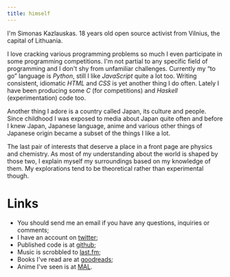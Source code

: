 ```yaml
---
title: himself
---
```


<section id="name-age-loc">

I'm Simonas Kazlauskas. <span id="age">18</span> years old open source activist
from Vilnius, the capital of Lithuania.

</section>
<section id="interests-programming">

I love cracking various programming problems so much I even participate in
some programming competitions. I'm not partial to any specific field of
programming and I don't shy from unfamiliar challenges. Currently my “to go”
language is *Python*, still I like *JavaScript* quite a lot too. Writing
consistent, idiomatic *HTML* and *CSS* is yet another thing I do often. Lately
I have been producing some *C* (for competitions) and *Haskell*
(experimentation) code too.

</section>
<section id="interests-japan">

Another thing I adore is a country called Japan, its culture and people.
Since childhood I was exposed to media about Japan quite often and
before I knew Japan, Japanese language, anime and various other things of
Japanese origin became a subset of the things I like a lot.

</section>
<section id="interests-natsci">

The last pair of interests that deserve a place in a front page are
physics and chemistry. As most of my understanding about the world is shaped
by those two, I explain myself my surroundings based on my knowledge of them.
My explorations tend to be theoretical rather than experimental though.

</section>

# Links

* You should send me an <a id="email">email</a> if you have any questions,
  inquiries or comments;
* I have an account on [twitter][twitter];
* Published code is at [github][github];
* Music is scrobbled to [last.fm][lastfm];
* Books I've read are at [goodreads][goodreads];
* Anime I've seen is at [MAL][mal].


[github]: https://github.com/simukis/
[twitter]: https://twitter.com/simukis/
[lastfm]: http://www.last.fm/user/simukis
[goodreads]: https://goodreads.com/simukis/
[mal]: http://myanimelist.net/profile/simukis
